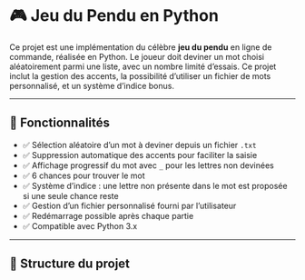 # 🎮 Jeu du Pendu en Python

Ce projet est une implémentation du célèbre **jeu du pendu** en ligne de commande, réalisée en Python. Le joueur doit deviner un mot choisi aléatoirement parmi une liste, avec un nombre limité d’essais. Ce projet inclut la gestion des accents, la possibilité d’utiliser un fichier de mots personnalisé, et un système d’indice bonus.

---

## 🚀 Fonctionnalités

- ✅ Sélection aléatoire d’un mot à deviner depuis un fichier `.txt`
- ✅ Suppression automatique des accents pour faciliter la saisie
- ✅ Affichage progressif du mot avec `_` pour les lettres non devinées
- ✅ 6 chances pour trouver le mot
- ✅ Système d’indice : une lettre non présente dans le mot est proposée si une seule chance reste
- ✅ Gestion d’un fichier personnalisé fourni par l’utilisateur
- ✅ Redémarrage possible après chaque partie
- ✅ Compatible avec Python 3.x

---

## 🧱 Structure du projet